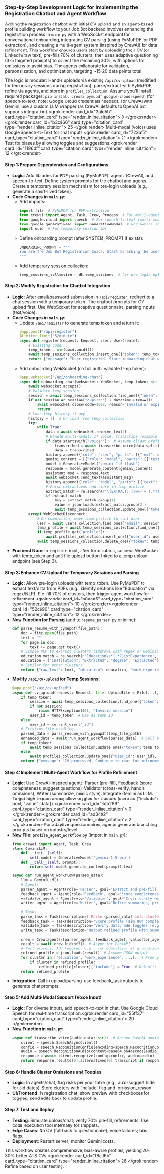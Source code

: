 ### Step-by-Step Development Logic for Implementing the Registration Chatbot and Agent Workflow

Adding the registration chatbot with initial CV upload and an agent-based profile building workflow to your Job Bot backend involves enhancing the registration process in `main.py` with a WebSocket endpoint for conversational onboarding, integrating CV parsing (using PyMuPDF for PDF extraction), and creating a multi-agent system (inspired by CrewAI) for data refinement. This workflow ensures users start by uploading their CV (or LinkedIn/raw text), pre-fills 70% of clusters, then uses adaptive questioning (3-5 targeted prompts) to collect the remaining 30%, with options for omissions to avoid bias. The agents collaborate for validation, personalization, and optimization, targeting ~15-20 data points total.

The logic is modular: Handle uploads via existing `/api/cv-upload` (modified for temporary sessions during registration), parse/extract with PyMuPDF, refine via agents, and store in `profiles_collection`. Assume you'll install required packages: `pip install crewai pymupdf google-cloud-speech` (for speech-to-text; note: Google Cloud credentials needed). For CrewAI with Gemini, use a custom LLM wrapper (as CrewAI defaults to OpenAI but supports integration).<grok:render card_id="3afd5b" card_type="citation_card" type="render_inline_citation">
<argument name="citation_id">0</argument>
</grok:render><grok:render card_id="b3c866" card_type="citation_card" type="render_inline_citation">
<argument name="citation_id">25</argument>
</grok:render> Multi-modal (voice) uses Google Speech-to-Text for chat inputs.<grok:render card_id="723af5" card_type="citation_card" type="render_inline_citation">
<argument name="citation_id">21</argument>
</grok:render> Test for biases by allowing toggles and suggestions.<grok:render card_id="1196df" card_type="citation_card" type="render_inline_citation">
<argument name="citation_id">12</argument>
</grok:render>

#### Step 1: Prepare Dependencies and Configurations
- **Logic**: Add libraries for PDF parsing (PyMuPDF), agents (CrewAI), and speech-to-text. Define system prompts for the chatbot and agents. Create a temporary session mechanism for pre-login uploads (e.g., generate a short-lived token).
- **Code Changes in `main.py`**:
  - Add imports:
    ```python
    import fitz  # PyMuPDF for PDF extraction
    from crewai import Agent, Task, Crew, Process  # For multi-agent workflow
    from google.cloud import speech  # For speech-to-text (multi-modal)
    from google.generativeai import GenerativeModel  # For Gemini in agents
    import uuid  # For temporary session IDs
    ```
  - Define onboarding prompt (after SYSTEM_PROMPT if exists):
    ```python
    ONBOARDING_PROMPT = """
    You are the Job Bot Registration Coach. Start by asking the user to upload their CV (PDF/DOCX) or share LinkedIn/raw text. Once uploaded, confirm extraction and ask 3-5 targeted questions to fill gaps (e.g., 'Want to add achievements to your MIT degree? Omit year?'). Use clusters: name, contact_info, location, education, work_experience, enhanced_skills, etc. Suggest omissions for bias (e.g., hide dates if >15 years). Output extractions as [EXTRACT: cluster_key = {json}]. End with profile summary for review.
    """
    ```
  - Add temporary session collection:
    ```python
    temp_sessions_collection = db.temp_sessions  # For pre-login uploads
    ```

#### Step 2: Modify Registration for Chatbot Integration
- **Logic**: After email/password submission in `/api/register`, redirect to a chat session with a temporary token. The chatbot prompts for CV upload first. Use WebSocket for adaptive questionnaire, parsing inputs (text/voice).
- **Code Changes in `main.py`**:
  - Update `/api/register` to generate temp token and return it:
    ```python
    @app.post("/api/register")
    @limiter.limit("5/minute")
    async def register(request: Request, user: UserCreate):
        # Existing code...
        temp_token = str(uuid.uuid4())
        await temp_sessions_collection.insert_one({"token": temp_token, "email": user.email, "expires": datetime.utcnow() + timedelta(minutes=30)})
        return {"message": "User registered. Start onboarding chat with token.", "temp_token": temp_token}
    ```
  - Add onboarding WebSocket (no full auth; validate temp token):
    ```python
    @app.websocket("/api/onboarding-chat")
    async def onboarding_chat(websocket: WebSocket, temp_token: str = Query(...)):
        await websocket.accept()
        # Validate temp session
        session = await temp_sessions_collection.find_one({"token": temp_token})
        if not session or session["expires"] < datetime.utcnow():
            await websocket.close(code=1008, reason="Invalid or expired session")
            return
        # Load temp history if any
        history = []  # Or load from temp collection
        try:
            while True:
                data = await websocket.receive_text()
                # Handle multi-modal: If voice, transcribe (example below)
                if data.startswith("voice:"):  # Assume client prefixes voice data
                    transcribed = await transcribe_voice(data.split(":", 1)[1])  # Define function
                    data = transcribed
                history.append({"role": "user", "parts": [{"text": data}]})
                gemini_content = [{"role": "model", "parts": [{"text": ONBOARDING_PROMPT}]}] + history
                model = GenerativeModel('gemini-1.5-flash')
                response = model.generate_content(gemini_content)
                assistant_msg = response.text
                await websocket.send_text(assistant_msg)
                history.append({"role": "model", "parts": [{"text": assistant_msg}]})
                # Parse extractions and store in temp profile
                extract_match = re.search(r'\[EXTRACT: (\w+) = (.*?)\]', assistant_msg, re.DOTALL)
                if extract_match:
                    key = extract_match.group(1)
                    value = json.loads(extract_match.group(2))
                    await temp_sessions_collection.update_one({"token": temp_token}, {"$set": {f"profile.{key}": value}})
        except WebSocketDisconnect:
            # On completion, move temp profile to real user
            user = await users_collection.find_one({"email": session["email"]})
            temp_profile = await temp_sessions_collection.find_one({"token": temp_token})
            if temp_profile.get("profile"):
                await profiles_collection.insert_one({"user_id": user["_id"], **temp_profile["profile"]})
            await temp_sessions_collection.delete_one({"token": temp_token})
    ```
- **Frontend Note**: In `register.html`, after form submit, connect WebSocket with temp_token and add file upload button linked to a temp upload endpoint (see Step 3).

#### Step 3: Enhance CV Upload for Temporary Sessions and Parsing
- **Logic**: Allow pre-login uploads with temp_token. Use PyMuPDF to extract text/data from PDFs (e.g., identify sections like "Education" via regex/NLP). Pre-fill 70% of clusters, then trigger agent workflow for refinement.<grok:render card_id="b8ccd5" card_type="citation_card" type="render_inline_citation">
<argument name="citation_id">10</argument>
</grok:render><grok:render card_id="52c690" card_type="citation_card" type="render_inline_citation">
<argument name="citation_id">12</argument>
</grok:render>
- **New Function for Parsing** (add to `resume_parser.py` or inline):
  ```python
  def parse_resume_with_pymupdf(file_path):
      doc = fitz.open(file_path)
      text = ""
      for page in doc:
          text += page.get_text()
      # Simple NLP to extract clusters (improve with regex or Gemini)
      education_match = re.search(r'Education\s*(.*?)\s*Experience', text, re.DOTALL | re.IGNORECASE)
      education = {"institution": "Extracted", "degree": "Extracted"} if education_match else {}
      # Similar for other clusters
      return {"raw_text": text, "education": education, "work_experience": [...]}  # Return dict for agents
  ```
- **Modify `/api/cv-upload` for Temp Sessions**:
  ```python
  @app.post("/api/cv-upload")
  async def cv_upload(request: Request, file: UploadFile = File(...), temp_token: Optional[str] = Query(None), current_user: dict = Depends(get_current_user, use_cache=False)):
      if temp_token:
          session = await temp_sessions_collection.find_one({"token": temp_token})
          if not session:
              raise HTTPException(401, "Invalid session")
          user_id = temp_token  # Use as temp ID
      else:
          user_id = current_user["_id"]
      # Existing file handling...
      parsed_data = parse_resume_with_pymupdf(temp_file_path)
      enhanced_data = await run_agent_workflow(parsed_data)  # Call agents (Step 4)
      if temp_token:
          await temp_sessions_collection.update_one({"token": temp_token}, {"$set": {"profile": enhanced_data}})
      else:
          await profiles_collection.update_one({"user_id": user_id}, {"$set": enhanced_data}, upsert=True)
      return {"message": "CV processed. Continue in chat for refinements."}
  ```

#### Step 4: Implement Multi-Agent Workflow for Profile Refinement
- **Logic**: Use CrewAI-inspired agents: Parser (pre-fill), Feedback (score completeness, suggest questions), Validator (cross-verify, handle omissions), Writer (summarize, mimic style). Integrate Gemini as LLM. Target high-impact areas; allow toggles for clusters (store as {"include": bool, "value": data}).<grok:render card_id="6db289" card_type="citation_card" type="render_inline_citation">
<argument name="citation_id">0</argument>
</grok:render><grok:render card_id="ad3492" card_type="citation_card" type="render_inline_citation">
<argument name="citation_id">2</argument>
</grok:render> For adaptive questionnaires, agents generate branching prompts based on industry/level.
- **New File: `profile_agent_workflow.py`** (import in `main.py`):
  ```python
  from crewai import Agent, Task, Crew
  class GeminiLLM:
      def __init__(self):
          self.model = GenerativeModel('gemini-1.5-pro')
      def __call__(self, prompt):
          return self.model.generate_content(prompt).text

  async def run_agent_workflow(parsed_data):
      llm = GeminiLLM()
      # Agents
      parser_agent = Agent(role='Parser', goal='Extract and pre-fill clusters from parsed data', backstory='Expert in CV data extraction', llm=llm)
      feedback_agent = Agent(role='Feedback', goal='Score completeness, suggest gaps/omissions', backstory='Resume reviewer for bias and quality', llm=llm)
      validator_agent = Agent(role='Validator', goal='Cross-verify with user style/industry, handle toggles', backstory='Ensures authenticity and ATS-fit', llm=llm)
      writer_agent = Agent(role='Writer', goal='Refine summaries, prioritize 15-20 items', backstory='Tailors to levels/industries', llm=llm)
      
      # Tasks
      parse_task = Task(description=f'Parse {parsed_data} into clusters, suggest omissions (e.g., hide graduation_year if >15 years)', agent=parser_agent)
      feedback_task = Task(description='Score profile (aim 90% complete), generate 3-5 questions for gaps, flag biases per cluster table', agent=feedback_agent)
      validate_task = Task(description='Verify data, add toggles (e.g., "include": true), adapt questionnaire branching', agent=validator_agent)
      write_task = Task(description='Output refined profile with summaries, keywords, mimicking user style', agent=writer_agent)
      
      crew = Crew(agents=[parser_agent, feedback_agent, validator_agent, writer_agent], tasks=[parse_task, feedback_task, validate_task, write_task], process=Process.sequential)
      result = await crew.kickoff()  # Async for FastAPI
      # Post-process: Add toggles, e.g., for education: if graduation_year > datetime.now().year - 15: suggest hide
      refined_profile = json.loads(result)  # Assume JSON output
      for cluster in ['education', 'work_experience', ...]:  # From your table
          if cluster in refined_profile:
              refined_profile[cluster]['include'] = True  # Default; user toggles via chat
      return refined_profile
  ```
- **Integration**: Call in upload/parsing; use feedback_task outputs to generate chat prompts.

#### Step 5: Add Multi-Modal Support (Voice Input)
- **Logic**: For diverse inputs, add speech-to-text in chat. Use Google Cloud Speech for real-time transcription.<grok:render card_id="55ff37" card_type="citation_card" type="render_inline_citation">
<argument name="citation_id">20</argument>
</grok:render>
- **New Function in `main.py`**:
  ```python
  async def transcribe_voice(audio_data: str):  # Assume base64 audio from client
      client = speech.SpeechAsyncClient()
      config = speech.RecognitionConfig(encoding=speech.RecognitionConfig.AudioEncoding.LINEAR16, sample_rate_hertz=16000, language_code="en-US")
      audio = speech.RecognitionAudio(content=base64.b64decode(audio_data))
      response = await client.recognize(config=config, audio=audio)
      return response.results[0].alternatives[0].transcript if response.results else ""
  ```

#### Step 6: Handle Cluster Omissions and Toggles
- **Logic**: In agents/chat, flag risks per your table (e.g., auto-suggest hide for old dates). Store clusters with 'include' flag and 'omission_reason'.
- **UI/Frontend**: In registration chat, show preview with checkboxes for toggles; send edits back to update profile.

#### Step 7: Test and Deploy
- **Testing**: Simulate upload/chat; verify 70% pre-fill, refinements. Use code_execution tool internally for snippets.
- **Edge Cases**: No CV (fall back to questionnaire); voice failures; bias flags.
- **Deployment**: Restart server; monitor Gemini costs.

This workflow creates comprehensive, bias-aware profiles, yielding 20-30% better ATS CVs.<grok:render card_id="f8ad6b" card_type="citation_card" type="render_inline_citation">
<argument name="citation_id">26</argument>
</grok:render> Refine based on user testing.
